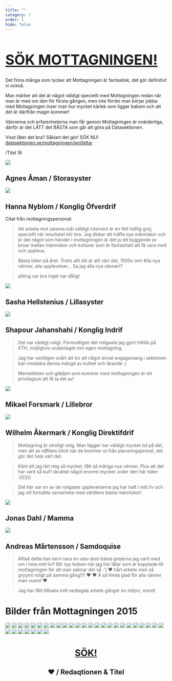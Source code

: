 ```yaml
---
title: ""
category: 7
order: 1
hide: false
---
```


<style>
  img {
    max-height: none;
  }
  q {
    font-style: italic;
  }
</style>

<h1 style="font-size: 4.5vw;">
  <a href="https://datasektionen.se/mottagningen/janifattar">SÖK MOTTAGNINGEN!</a>
</h1>
Det finns många som tycker att Mottagningen är fantastisk, det gör definitivt vi också.

Man märker att det är något väldigt speciellt med Mottagningen redan när man är med om den för första gången, men inte förrän man börjar jobba med Mottagningen inser man hur mycket kärlek som ligger bakom och att det är därifrån magin kommer!

Vännerna och erfarenheterna man får genom Mottagningen är ovärderliga, därför är det LÄTT det BÄSTA som går att göra på Datasektionen.

Visst låter det bra? Såklart det gör! SÖK NU!
<a href="https://datasektionen.se/mottagningen/janifattar">datasektionen.se/mottagningen/janifattar</a>

/Titel 16

<article>
  <p>
   <img src="https://i.imgur.com/uLDJqUr.jpg">
 </p>
 <h2>Agnes Åman / Storasyster</h2>
 <p>
   <img src="https://i.imgur.com/tajX6wA.jpg">
 </p>
 <h2>Hanna Nyblom / Konglig Öfverdrif</h2>
</article>

<article>
  <p>Citat från mottagningspersonal:</p>
 <blockquote><p>Att arbeta mot samma mål väldigt intensivt är en fett häftig grej, speciellt när resultatet blir bra. Jag älskar att träffa nya människor och är det något som händer i mottagningen är det ju ett byggande av broar mellan människor och kulturer som är fantastiskt att få vara med och uppleva.</p></blockquote>

  <blockquote><p>Bästa tiden på året. Trotts allt slit är allt värt det, 1000x om! Alla nya vänner, alla upplevelser... Sa jag alla nya vänner!?</p></blockquote>

  <blockquote><p>allting var bra inget var dåligt</p></blockquote>
</article>

<article>
  <p>
    <img src="https://i.imgur.com/wnjQPzj.jpg">
  </p>
  <h2>Sasha Hellstenius / Lillasyster</h2>
  <p>
    <img src="https://i.imgur.com/hIofx66.jpg">
  </p>
  <h2>Shapour Jahanshahi / Konglig Indrif</h2>
</article>

<article>
  <blockquote><p>Det var väldigt roligt. Förmodligen det roligaste jag gjort hittills på KTH, möjligtvis undantaget min egen mottagning.</p></blockquote>

  <blockquote><p>Jag har verkligen svårt att tro att något annat engagemang i sektionen kan innebära denna mängd av kulhet och lärande :)</p></blockquote>

  <blockquote><p>Mentaliteten och glädjen som kommer med mottagningen är ett privilegium att få ta del av!</p></blockquote>
</article>

<article>
  <p>
    <img src="https://i.imgur.com/stPMYRY.jpg">
  </p>
  <h2>Mikael Forsmark / Lillebror</h2>
  <p>
    <img src="https://i.imgur.com/J680N7R.jpg">
  </p>
  <h2>Wilhelm Åkermark / Konglig Direktifdrif</h2>
</article>

<article>
  <blockquote><p>Mottagning är otroligt rolig. Man lägger ner väldigt mycket tid på det, men att se nØllans blick när de kommer ut från placeringsprovet, det gör det hela värt det.</p></blockquote>

  <blockquote><p>Känt att jag lärt mig så mycket, fått så många nya vänner. Plus att det har varit så kul!! skrattat något enormt mycket under den här tiden :)))))))</p></blockquote>

  <blockquote><p>Det här var en av de roligaste upplevelserna jag har haft i mitt liv och jag vill fortsätta samarbeta med världens bästa människor!</p></blockquote>
</article>

<article>
  <p>
    <img src="https://i.imgur.com/ZFRwETw.jpg">
  </p>
  <h2>Jonas Dahl / Mamma</h2>
  <p>
    <img src="https://i.imgur.com/FThczN0.jpg">
  </p>
  <h2>Andreas Mårtensson / Samdoquise</h2>
</article>

<article>
  <blockquote><p>Alltså detta kan serri vara en utav dom bästa grejerna jag varit med om i hela mitt liv!! Blir typ ledsen när jag hör låtar som är kopplade till mottagningen för att man saknar det så :'( &hearts; hårt arbete men så gryymt roligt på samma gång!!!! &hearts; &hearts; Å så himla glad för alla vänner man vunnit &hearts; </p></blockquote>

  <blockquote><p>Jag har fått tillbaka mitt nedlagda arbete gånger en miljon, minst!</p></blockquote>
</article>

<h1>Bilder från Mottagningen 2015</h1>
<p>
  <img src="https://i.imgur.com/NXPFA3K.jpg">
  <img src="https://i.imgur.com/3UQLM9O.jpg">
  <img src="https://i.imgur.com/adSN9rC.jpg">
  <img src="https://i.imgur.com/ercmW7J.jpg">
  <img src="https://i.imgur.com/apqzTZw.jpg">
  <img src="https://i.imgur.com/wAh55aI.jpg">
  <img src="https://i.imgur.com/LcsocUx.jpg">
  <img src="https://i.imgur.com/r2iNSSd.jpg">
  <img src="https://i.imgur.com/Rm1L2cS.jpg">
  <img src="https://i.imgur.com/tfLnTkj.jpg">
  <img src="https://i.imgur.com/ZQG9xTa.jpg">
  <img src="https://i.imgur.com/KpvriRF.jpg">
  <img src="https://i.imgur.com/IYoTzTx.jpg">
  <img src="https://i.imgur.com/4dlUlna.jpg">
  <img src="https://i.imgur.com/uVUDq4c.jpg">
  <img src="https://i.imgur.com/k3Wn6ru.jpg">
  <img src="https://i.imgur.com/5ZVQcWK.jpg">
  <img src="https://i.imgur.com/RJPF87S.jpg">
  <img src="https://i.imgur.com/RbO0Ajh.jpg">
  <img src="https://i.imgur.com/40U2gBJ.jpg">
  <img src="https://i.imgur.com/ZBei6kD.jpg">
  <img src="https://i.imgur.com/Wu3ezFy.jpg">
  <img src="https://i.imgur.com/Ny2yUAm.jpg">
  <img src="https://i.imgur.com/5IdCQ1k.jpg">
  <img src="https://i.imgur.com/Oi39Z5S.jpg">
  <img src="https://i.imgur.com/7MlVqY6.jpg">
  <img src="https://i.imgur.com/GphwMYq.jpg">
  <img src="https://i.imgur.com/VztBuCg.jpg">
  <img src="https://i.imgur.com/2aA9r0o.jpg">
  <img src="https://i.imgur.com/IgctacB.jpg">
  <img src="https://i.imgur.com/WUaiiKo.jpg">
  <img src="https://i.imgur.com/h6AMfL7.jpg">
</p>

<header>
  <h1>
    <a href="https://datasektionen.se/mottagningen/janifattar">SÖK!</a>
  </h1>
  <h2>
    <span class="heart">&hearts;</span> / Redaqtionen &amp; Titel
  </h2>
</header>
